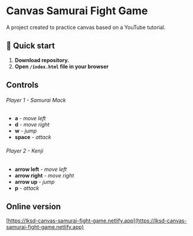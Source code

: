 # Canvas Samurai Fight Game
A project created to practice canvas based on a YouTube tutorial.

## 🚀 Quick start

1.  **Download repository.**
2.  **Open `/index.html` file in your browser**

## Controls
###### Player 1 - Samurai Mack

  - **a** - *move left*
  - **d** - *move right*
  - **w** - *jump*
  - **space** - *attack*

###### Player 2 - Kenji

  - **arrow left** - *move left*
  - **arrow right** - *move right*
  - **arrow up** - *jump*
  - **p** - *attack*

## Online version

[https://lksd-canvas-samurai-fight-game.netlify.app](https://lksd-canvas-samurai-fight-game.netlify.app)